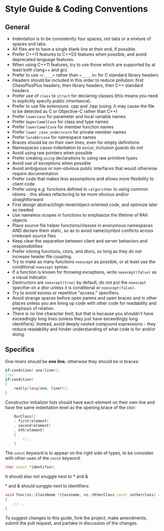 Style Guide & Coding Conventions
================================

## General
- Indentation is to be consistently four spaces, not tabs or a mixture of spaces and tabs.
- All files are to have a single blank line at their end, if possible.
- Prefer C++11 features to C++03 features when possible, and avoid deprecated language features.
- When using C++11 features, try to use those which are supported by at least both clang++ and gcc
- Prefer to use `<c____>` rather than `<____.h>` for C standard library headers
- Headers should be included in this order to reduce pollution: first ChessPlusPlus headers, then library headers, then C++ standard headers.
- Prefer use of `class` to `struct` for declaring classes (this means you need to explicitly specify public inheritance).
- Prefer to use file extensions .cpp and .hpp (using .h may cause the file to be detected as C or Objective-C rather than C++)
- Prefer `lowercase` for parameter and local variable names.
- Prefer `UpperCamelCase` for class and type names
- Prefer `lowerCamelCase` for member function names
- Prefer `lower_case_underscore` for private member names
- Prefer `lwrabbrcase` for namespace names
- Braces should be on their own lines, even for empty definitions
- Namespaces cause indentation to occur, inclusion guards do not
- Avoid using raw pointers when possible
- Prefer creating `using` declarations to using raw primitive types
- Avoid use of exceptions when possible
- Avoid ambiguous or non-obvious public interfaces that would otherwise require documentation
- Prefer code that makes less assumptions and allows more flexibility to client code
- Prefer using e.g. functions defined in `<algorithm>` to using common idioms - this allows refactoring to be more obvious and/or straightforward
- First design abstract/high-level/object-oriented code, and optimize later as needed
- Use nameless scopes in functions to emphasize the lifetime of RAII objects
- Place source file helper functions/classes in anonymous namespaces AND declare them static, so as to avoid name/symbol conflicts across irrelevant source files
- Keep clear the separation between client and server behaviors and responsibilities
- Prefer inlining functions, ctors, and dtors, so long as they do not increase header file coupling.
- Try to make as many functions `noexcept` as possible, or at least use the conditional `noexcept` syntax.
- If a function is known for throwing exceptions, write `noexcept(false)` as a visual indicator.
- Destructors are `noexcept(true)` by default, do not put the `noexcept` specifier on a dtor unless it is conditional or `noexcept(false)`.
- Try to avoid excess or repetitive "access:" specifiers.
- Avoid strange spaces before open parens and open braces and in other places unless you are lining up code with other code for readability and emphasis of relation.
- There is no line character limit, but that is because you shouldn't have exceedingly long lines (unless they just have exceedingly long identifiers). Instead, avoid deeply nested compound expressions - they reduce readability and hinder understanding of what code is for and/or doing.

## Specifics
One-liners should be **one line**, otherwise they should be in braces:
```cpp
if(condition) one(liner);
//or
if(condition)
{
    really(long(one, liner));
}
```

Constructor initializer lists should have each element on their own line and have the same indentation level as the opening brace of the ctor:
```cpp
    OurClass()
    : first(element)
    , second(element)
    , nth(element)
    {
        //...
    }
```

The `const` keyword is to appear on the right side of types, to be consisten with other uses of the `const` keyword:
```cpp
char const *identifier;
```
It should also _not_ snuggle next to * and &

\* and & should sunggle next to identifiers:
```cpp
void func(ns::ClassName *classname, ns::OtherClass const &otherclass) const
{
    //...
}
```

To suggest changes to this guide, fork the project, make amendments, submit the pull request, and partake in discussion of the changes.
